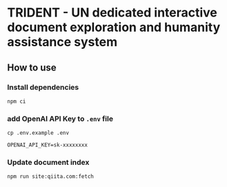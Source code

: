 # TRIDENT - UN dedicated interactive document exploration and humanity assistance system

## How to use

### Install dependencies

```
npm ci
```

### add OpenAI API Key to `.env` file

```
cp .env.example .env
```

```
OPENAI_API_KEY=sk-xxxxxxxx
```

### Update document index

```
npm run site:qiita.com:fetch
```
